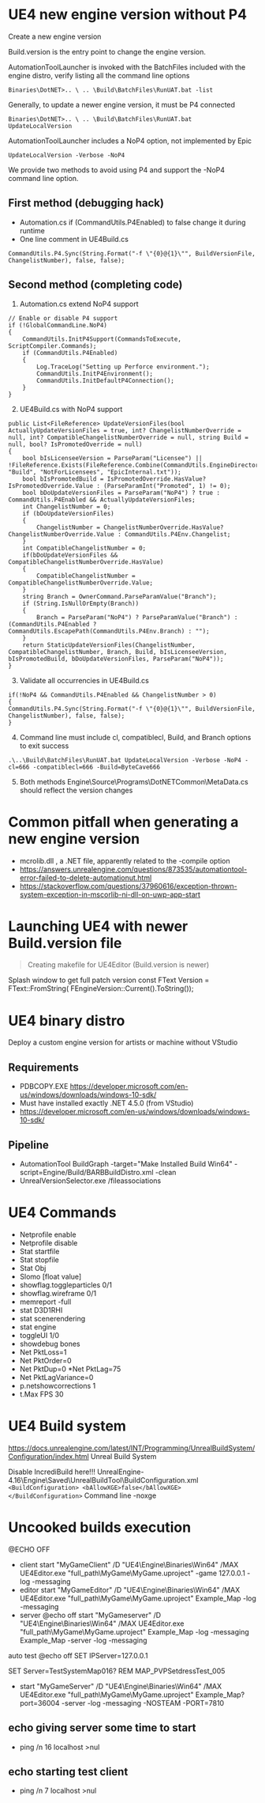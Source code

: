 # UE4 new engine version without P4
Create a new engine version

Build.version is the entry point to change the engine version.

AutomationToolLauncher is invoked with the BatchFiles included with the engine distro,
verify listing all the command line options 
```
Binaries\DotNET>.. \ .. \Build\BatchFiles\RunUAT.bat -list 
```

Generally, to update a newer engine version, it must be P4 connected
```
Binaries\DotNET>.. \ .. \Build\BatchFiles\RunUAT.bat UpdateLocalVersion
```

AutomationToolLauncher includes a NoP4 option, not implemented by Epic
```
UpdateLocalVersion -Verbose -NoP4
```

We provide two methods to avoid using P4 and support the -NoP4 command line option.


## First method (debugging hack)
* Automation.cs if (CommandUtils.P4Enabled) to false change it during runtime
* One line comment in UE4Build.cs 
```
CommandUtils.P4.Sync(String.Format("-f \"{0}@{1}\"", BuildVersionFile, ChangelistNumber), false, false);
```


## Second method (completing code)
1. Automation.cs extend NoP4 support
```
// Enable or disable P4 support
if (!GlobalCommandLine.NoP4)
{
	CommandUtils.InitP4Support(CommandsToExecute, ScriptCompiler.Commands);
	if (CommandUtils.P4Enabled)
	{
		Log.TraceLog("Setting up Perforce environment.");
		CommandUtils.InitP4Environment();
		CommandUtils.InitDefaultP4Connection();
	}
}
```		
2. UE4Build.cs with NoP4 support
```
public List<FileReference> UpdateVersionFiles(bool ActuallyUpdateVersionFiles = true, int? ChangelistNumberOverride = null, int? CompatibleChangelistNumberOverride = null, string Build = null, bool? IsPromotedOverride = null)
{
	bool bIsLicenseeVersion = ParseParam("Licensee") || !FileReference.Exists(FileReference.Combine(CommandUtils.EngineDirectory, "Build", "NotForLicensees", "EpicInternal.txt"));
	bool bIsPromotedBuild = IsPromotedOverride.HasValue? IsPromotedOverride.Value : (ParseParamInt("Promoted", 1) != 0);
	bool bDoUpdateVersionFiles = ParseParam("NoP4") ? true : CommandUtils.P4Enabled && ActuallyUpdateVersionFiles;		
	int ChangelistNumber = 0;
	if (bDoUpdateVersionFiles)
	{
		ChangelistNumber = ChangelistNumberOverride.HasValue? ChangelistNumberOverride.Value : CommandUtils.P4Env.Changelist;
	}
	int CompatibleChangelistNumber = 0;
	if(bDoUpdateVersionFiles && CompatibleChangelistNumberOverride.HasValue)
	{
		CompatibleChangelistNumber = CompatibleChangelistNumberOverride.Value;
	}
	string Branch = OwnerCommand.ParseParamValue("Branch");
	if (String.IsNullOrEmpty(Branch))
	{
		Branch = ParseParam("NoP4") ? ParseParamValue("Branch") : (CommandUtils.P4Enabled ? CommandUtils.EscapePath(CommandUtils.P4Env.Branch) : "");
	}
	return StaticUpdateVersionFiles(ChangelistNumber, CompatibleChangelistNumber, Branch, Build, bIsLicenseeVersion, bIsPromotedBuild, bDoUpdateVersionFiles, ParseParam("NoP4"));
}
```		
		
3. Validate all occurrencies in UE4Build.cs
```
if(!NoP4 && CommandUtils.P4Enabled && ChangelistNumber > 0)
{
CommandUtils.P4.Sync(String.Format("-f \"{0}@{1}\"", BuildVersionFile, ChangelistNumber), false, false);
}
```	
4. Command line must include cl, compatiblecl, Build, and Branch options to exit success
```
.\..\Build\BatchFiles\RunUAT.bat UpdateLocalVersion -Verbose -NoP4 -cl=666 -compatiblecl=666 -Build=ByteCave666
```

5. Both methods Engine\Source\Programs\DotNETCommon\MetaData.cs should reflect the version changes

# Common pitfall when generating a new engine version
* mcrolib.dll , a .NET file, apparently related to the -compile option 
 * https://answers.unrealengine.com/questions/873535/automationtool-error-failed-to-delete-automationut.html
 * https://stackoverflow.com/questions/37960616/exception-thrown-system-exception-in-mscorlib-ni-dll-on-uwp-app-start 
 
# Launching UE4 with newer Build.version file

>Creating makefile for UE4Editor (Build.version is newer)

Splash window 
to get full patch version
const FText Version = FText::FromString( FEngineVersion::Current().ToString()); 

# UE4 binary distro
Deploy a custom engine version for artists or machine without VStudio

## Requirements
* PDBCOPY.EXE https://developer.microsoft.com/en-us/windows/downloads/windows-10-sdk/
* Must have installed exactly .NET 4.5.0 (from VStudio)
* https://developer.microsoft.com/en-us/windows/downloads/windows-10-sdk/
 
## Pipeline
* AutomationTool BuildGraph -target="Make Installed Build Win64" -script=Engine/Build/BARBBuildDistro.xml -clean
* UnrealVersionSelector.exe /fileassociations

# UE4 Commands
* Netprofile enable
* Netprofile disable
* Stat startfile
* Stat stopfile
* Stat Obj
* Slomo [float value]
* showflag.toggleparticles 0/1
* showflag.wireframe 0/1
* memreport -full
* stat D3D1RHI
* stat scenerendering
* stat engine
* toggleUI 1/0
* showdebug bones
* Net PktLoss=1
* Net PktOrder=0
* Net PktDup=0
*Net PktLag=75
* Net PktLagVariance=0
* p.netshowcorrections 1
* t.Max FPS 30

# UE4 Build system
https://docs.unrealengine.com/latest/INT/Programming/UnrealBuildSystem/Configuration/index.html Unreal Build System


Disable IncrediBuild here!!!
UnrealEngine-4.16\Engine\Saved\UnrealBuildTool\BuildConfiguration.xml
     ```<BuildConfiguration>
         <bAllowXGE>false</bAllowXGE>
     </BuildConfiguration>```
Command line -noxge


# Uncooked builds execution
@ECHO OFF
* client
start "MyGameClient" /D "UE4\Engine\Binaries\Win64" /MAX UE4Editor.exe  "full_path\MyGame\MyGame.uproject" -game 127.0.0.1 -log -messaging
* editor
start "MyGameEditor" /D "UE4\Engine\Binaries\Win64" /MAX UE4Editor.exe  "full_path\MyGame\MyGame.uproject" Example_Map -log -messaging
* server
@echo off
start "MyGameserver" /D "UE4\Engine\Binaries\Win64" /MAX UE4Editor.exe  "full_path\MyGame\MyGame.uproject" Example_Map -log -messaging Example_Map -server -log -messaging

auto test
@echo off
SET IPServer=127.0.0.1

SET Server=TestSystemMap016?
REM MAP_PVPSetdressTest_005

* start "MyGameServer" /D "UE4\Engine\Binaries\Win64" /MAX UE4Editor.exe  "full_path\MyGame\MyGame.uproject" Example_Map?port=36004 -server -log -messaging -NOSTEAM -PORT=7810

## echo giving server some time to start

* ping /n 16 localhost >nul

## echo starting test client

* ping /n 7 localhost >nul


